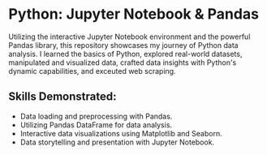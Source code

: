 # Python: Jupyter Notebook & Pandas
Utilizing the interactive Jupyter Notebook environment and the powerful Pandas library, this repository showcases my journey of Python data analysis. I learned the basics of Python, explored real-world datasets, manipulated and visualized data, crafted data insights with Python's dynamic capabilities, and exceuted web scraping.
## Skills Demonstrated:
- Data loading and preprocessing with Pandas.
- Utilizing Pandas DataFrame for data analysis.
- Interactive data visualizations using Matplotlib and Seaborn.
- Data storytelling and presentation with Jupyter Notebook.
